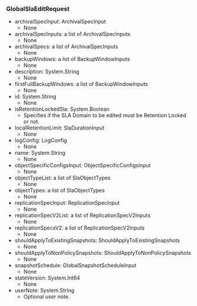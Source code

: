 ### GlobalSlaEditRequest
- archivalSpecInput: ArchivalSpecInput
  - None
- archivalSpecInputs: a list of ArchivalSpecInputs
  - None
- archivalSpecs: a list of ArchivalSpecInputs
  - None
- backupWindows: a list of BackupWindowInputs
  - None
- description: System.String
  - None
- firstFullBackupWindows: a list of BackupWindowInputs
  - None
- id: System.String
  - None
- isRetentionLockedSla: System.Boolean
  - Specifies if the SLA Domain to be edited must be Retention Locked or not.
- localRetentionLimit: SlaDurationInput
  - None
- logConfig: LogConfig
  - None
- name: System.String
  - None
- objectSpecificConfigsInput: ObjectSpecificConfigsInput
  - None
- objectTypeList: a list of SlaObjectTypes
  - None
- objectTypes: a list of SlaObjectTypes
  - None
- replicationSpecInput: ReplicationSpecInput
  - None
- replicationSpecV2List: a list of ReplicationSpecV2Inputs
  - None
- replicationSpecsV2: a list of ReplicationSpecV2Inputs
  - None
- shouldApplyToExistingSnapshots: ShouldApplyToExistingSnapshots
  - None
- shouldApplyToNonPolicySnapshots: ShouldApplyToNonPolicySnapshots
  - None
- snapshotSchedule: GlobalSnapshotScheduleInput
  - None
- stateVersion: System.Int64
  - None
- userNote: System.String
  - Optional user note.
